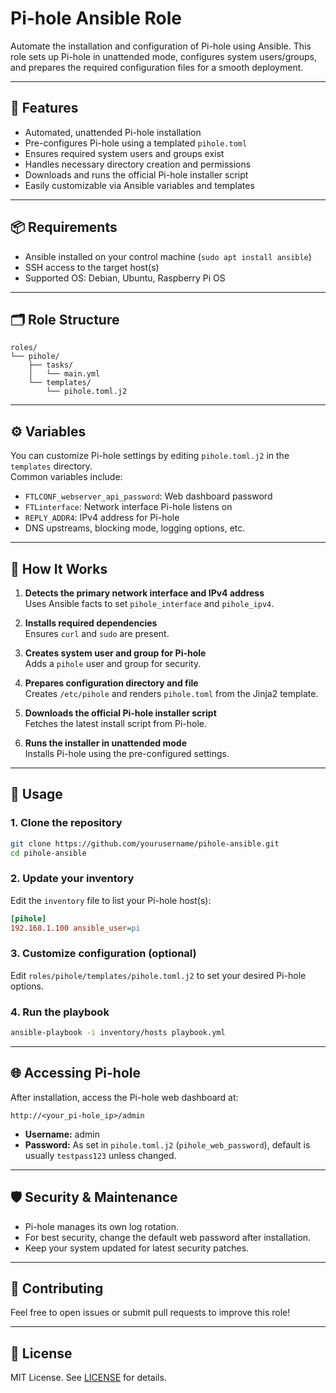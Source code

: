 # Pi-hole Ansible Role

Automate the installation and configuration of Pi-hole using Ansible. This role sets up Pi-hole in unattended mode, configures system users/groups, and prepares the required configuration files for a smooth deployment.

---

## 🚀 Features

- Automated, unattended Pi-hole installation
- Pre-configures Pi-hole using a templated `pihole.toml`
- Ensures required system users and groups exist
- Handles necessary directory creation and permissions
- Downloads and runs the official Pi-hole installer script
- Easily customizable via Ansible variables and templates

---

## 📦 Requirements

- Ansible installed on your control machine (`sudo apt install ansible`)
- SSH access to the target host(s)
- Supported OS: Debian, Ubuntu, Raspberry Pi OS

---

## 🗂️ Role Structure

```
roles/
└── pihole/
    ├── tasks/
    │   └── main.yml
    └── templates/
        └── pihole.toml.j2
```

---

## ⚙️ Variables

You can customize Pi-hole settings by editing `pihole.toml.j2` in the `templates` directory.  
Common variables include:

- `FTLCONF_webserver_api_password`: Web dashboard password
- `FTLinterface`: Network interface Pi-hole listens on
- `REPLY_ADDR4`: IPv4 address for Pi-hole
- DNS upstreams, blocking mode, logging options, etc.

---

## 📝 How It Works

1. **Detects the primary network interface and IPv4 address**  
   Uses Ansible facts to set `pihole_interface` and `pihole_ipv4`.

2. **Installs required dependencies**  
   Ensures `curl` and `sudo` are present.

3. **Creates system user and group for Pi-hole**  
   Adds a `pihole` user and group for security.

4. **Prepares configuration directory and file**  
   Creates `/etc/pihole` and renders `pihole.toml` from the Jinja2 template.

5. **Downloads the official Pi-hole installer script**  
   Fetches the latest install script from Pi-hole.

6. **Runs the installer in unattended mode**  
   Installs Pi-hole using the pre-configured settings.

---

## 🔧 Usage

### 1. Clone the repository

```bash
git clone https://github.com/yourusername/pihole-ansible.git
cd pihole-ansible
```

### 2. Update your inventory

Edit the `inventory` file to list your Pi-hole host(s):

```ini
[pihole]
192.168.1.100 ansible_user=pi
```

### 3. Customize configuration (optional)

Edit `roles/pihole/templates/pihole.toml.j2` to set your desired Pi-hole options.

### 4. Run the playbook

```bash
ansible-playbook -i inventory/hosts playbook.yml
```

---

## 🌐 Accessing Pi-hole

After installation, access the Pi-hole web dashboard at:

```
http://<your_pi-hole_ip>/admin
```

- **Username:** admin
- **Password:** As set in `pihole.toml.j2` (`pihole_web_password`), default is usually `testpass123` unless changed.

---

## 🛡️ Security & Maintenance

- Pi-hole manages its own log rotation.
- For best security, change the default web password after installation.
- Keep your system updated for latest security patches.

---

## 🤝 Contributing

Feel free to open issues or submit pull requests to improve this role!

---

## 📄 License

MIT License. See [LICENSE](LICENSE) for details.